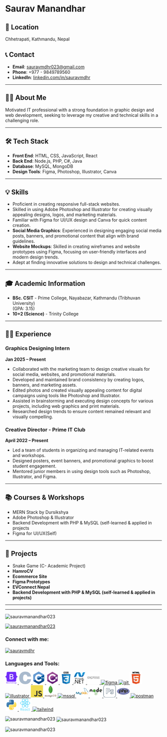 # Saurav Manandhar

## 📍 Location

Chhetrapati, Kathmandu, Nepal

## 📞 Contact

- **Email**: [sauravmdhr023@gmail.com](mailto:sauravmdhr023@gmail.com)
- **Phone**: +977 - 9849789560
- **LinkedIn**: [linkedin.com/in/sauravmdhr](https://linkedin.com/in/sauravmdhr)

---

## 👨‍💻 About Me

Motivated IT professional with a strong foundation in graphic design and web development, seeking to leverage my creative and technical skills in a challenging role.

---

## 🛠️ Tech Stack

- **Front End**: HTML, CSS, JavaScript, React
- **Back End**: Node.js, PHP, C#, Java
- **Database**: MySQL, MongoDB
- **Design Tools**: Figma, Photoshop, Illustrator, Canva

---

## 💡 Skills

- Proficient in creating responsive full-stack websites.
- Skilled in using Adobe Photoshop and Illustrator for creating visually appealing designs, logos, and marketing materials.
- Familiar with Figma for UI/UX design and Canva for quick content creation.
- **Social Media Graphics**: Experienced in designing engaging social media posts, banners, and promotional content that align with brand guidelines.
- **Website Mockups**: Skilled in creating wireframes and website prototypes using Figma, focusing on user-friendly interfaces and modern design trends.
- Adept at finding innovative solutions to design and technical challenges.

---

## 🎓 Academic Information

- **BSc. CSIT** - Prime College, Nayabazar, Kathmandu (Tribhuvan University)  
  (GPA: 3.15)
- **10+2 (Science)** - Trinity College

---

## 🧑‍🎨 Experience

### **Graphics Designing Intern**

**Jan 2025 – Present**

- Collaborated with the marketing team to design creative visuals for social media, websites, and promotional materials.
- Developed and maintained brand consistency by creating logos, banners, and marketing assets.
- Edited photos and created visually appealing content for digital campaigns using tools like Photoshop and Illustrator.
- Assisted in brainstorming and executing design concepts for various projects, including web graphics and print materials.
- Researched design trends to ensure content remained relevant and visually compelling.

### **Creative Director - Prime IT Club**

**April 2022 – Present**

- Led a team of students in organizing and managing IT-related events and workshops.
- Designed posters, event banners, and promotional graphics to boost student engagement.
- Mentored junior members in using design tools such as Photoshop, Illustrator, and Figma.

---

## 📚 Courses & Workshops

- MERN Stack by Dursikshya
- Adobe Photoshop & Illustrator
- Backend Development with PHP & MySQL (self-learned & applied in projects
- Figma for UI/UX(Self)

---

## 📂 Projects

- Snake Game (C- Academic Project)
- **HamroCV**
- **Ecommerce Site**
- **Figma Prototypes**
- **EVConnect Nepal**
- **Backend Development with PHP & MySQL (self-learned & applied in projects)**

---

---

<p align="left"> <img src="https://komarev.com/ghpvc/?username=sauravmanandhar023&label=Profile%20views&color=0e75b6&style=flat" alt="sauravmanandhar023" /> </p>

<p align="left"> <a href="https://github.com/ryo-ma/github-profile-trophy"><img src="https://github-profile-trophy.vercel.app/?username=sauravmanandhar023" alt="sauravmanandhar023" /></a> </p>

<h3 align="left">Connect with me:</h3>
<p align="left">
<a href="https://linkedin.com/in/sauravmdhr" target="blank"><img align="center" src="https://raw.githubusercontent.com/rahuldkjain/github-profile-readme-generator/master/src/images/icons/Social/linked-in-alt.svg" alt="sauravmdhr" height="30" width="40" /></a>
</p>

<h3 align="left">Languages and Tools:</h3>
<p align="left"> <a href="https://getbootstrap.com" target="_blank" rel="noreferrer"> <img src="https://raw.githubusercontent.com/devicons/devicon/master/icons/bootstrap/bootstrap-plain-wordmark.svg" alt="bootstrap" width="40" height="40"/> </a> <a href="https://www.cprogramming.com/" target="_blank" rel="noreferrer"> <img src="https://raw.githubusercontent.com/devicons/devicon/master/icons/c/c-original.svg" alt="c" width="40" height="40"/> </a> <a href="https://www.w3schools.com/cpp/" target="_blank" rel="noreferrer"> <img src="https://raw.githubusercontent.com/devicons/devicon/master/icons/cplusplus/cplusplus-original.svg" alt="cplusplus" width="40" height="40"/> </a> <a href="https://www.w3schools.com/cs/" target="_blank" rel="noreferrer"> <img src="https://raw.githubusercontent.com/devicons/devicon/master/icons/csharp/csharp-original.svg" alt="csharp" width="40" height="40"/> </a> <a href="https://www.w3schools.com/css/" target="_blank" rel="noreferrer"> <img src="https://raw.githubusercontent.com/devicons/devicon/master/icons/css3/css3-original-wordmark.svg" alt="css3" width="40" height="40"/> </a> <a href="https://dotnet.microsoft.com/" target="_blank" rel="noreferrer"> <img src="https://raw.githubusercontent.com/devicons/devicon/master/icons/dot-net/dot-net-original-wordmark.svg" alt="dotnet" width="40" height="40"/> </a> <a href="https://expressjs.com" target="_blank" rel="noreferrer"> <img src="https://raw.githubusercontent.com/devicons/devicon/master/icons/express/express-original-wordmark.svg" alt="express" width="40" height="40"/> </a> <a href="https://www.figma.com/" target="_blank" rel="noreferrer"> <img src="https://www.vectorlogo.zone/logos/figma/figma-icon.svg" alt="figma" width="40" height="40"/> </a> <a href="https://git-scm.com/" target="_blank" rel="noreferrer"> <img src="https://www.vectorlogo.zone/logos/git-scm/git-scm-icon.svg" alt="git" width="40" height="40"/> </a> <a href="https://www.w3.org/html/" target="_blank" rel="noreferrer"> <img src="https://raw.githubusercontent.com/devicons/devicon/master/icons/html5/html5-original-wordmark.svg" alt="html5" width="40" height="40"/> </a> <a href="https://www.adobe.com/in/products/illustrator.html" target="_blank" rel="noreferrer"> <img src="https://www.vectorlogo.zone/logos/adobe_illustrator/adobe_illustrator-icon.svg" alt="illustrator" width="40" height="40"/> </a> <a href="https://developer.mozilla.org/en-US/docs/Web/JavaScript" target="_blank" rel="noreferrer"> <img src="https://raw.githubusercontent.com/devicons/devicon/master/icons/javascript/javascript-original.svg" alt="javascript" width="40" height="40"/> </a> <a href="https://www.mongodb.com/" target="_blank" rel="noreferrer"> <img src="https://raw.githubusercontent.com/devicons/devicon/master/icons/mongodb/mongodb-original-wordmark.svg" alt="mongodb" width="40" height="40"/> </a> <a href="https://www.microsoft.com/en-us/sql-server" target="_blank" rel="noreferrer"> <img src="https://www.svgrepo.com/show/303229/microsoft-sql-server-logo.svg" alt="mssql" width="40" height="40"/> </a> <a href="https://www.mysql.com/" target="_blank" rel="noreferrer"> <img src="https://raw.githubusercontent.com/devicons/devicon/master/icons/mysql/mysql-original-wordmark.svg" alt="mysql" width="40" height="40"/> </a> <a href="https://nodejs.org" target="_blank" rel="noreferrer"> <img src="https://raw.githubusercontent.com/devicons/devicon/master/icons/nodejs/nodejs-original-wordmark.svg" alt="nodejs" width="40" height="40"/> </a> <a href="https://www.photoshop.com/en" target="_blank" rel="noreferrer"> <img src="https://raw.githubusercontent.com/devicons/devicon/master/icons/photoshop/photoshop-line.svg" alt="photoshop" width="40" height="40"/> </a> <a href="https://www.php.net" target="_blank" rel="noreferrer"> <img src="https://raw.githubusercontent.com/devicons/devicon/master/icons/php/php-original.svg" alt="php" width="40" height="40"/> </a> <a href="https://postman.com" target="_blank" rel="noreferrer"> <img src="https://www.vectorlogo.zone/logos/getpostman/getpostman-icon.svg" alt="postman" width="40" height="40"/> </a> <a href="https://www.python.org" target="_blank" rel="noreferrer"> <img src="https://raw.githubusercontent.com/devicons/devicon/master/icons/python/python-original.svg" alt="python" width="40" height="40"/> </a> <a href="https://reactjs.org/" target="_blank" rel="noreferrer"> <img src="https://raw.githubusercontent.com/devicons/devicon/master/icons/react/react-original-wordmark.svg" alt="react" width="40" height="40"/> </a> <a href="https://tailwindcss.com/" target="_blank" rel="noreferrer"> <img src="https://www.vectorlogo.zone/logos/tailwindcss/tailwindcss-icon.svg" alt="tailwind" width="40" height="40"/> </a> </p>

<p><img align="left" src="https://github-readme-stats.vercel.app/api/top-langs?username=sauravmanandhar023&show_icons=true&locale=en&layout=compact" alt="sauravmanandhar023" /></p>

<p>&nbsp;<img align="center" src="https://github-readme-stats.vercel.app/api?username=sauravmanandhar023&show_icons=true&locale=en" alt="sauravmanandhar023" /></p>

<p><img align="center" src="https://github-readme-streak-stats.herokuapp.com/?user=sauravmanandhar023&" alt="sauravmanandhar023" /></p>

